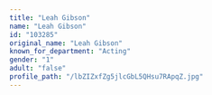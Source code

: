 ```yaml
---
title: "Leah Gibson"
name: "Leah Gibson"
id: "103285"
original_name: "Leah Gibson"
known_for_department: "Acting"
gender: "1"
adult: "false"
profile_path: "/lbZIZxfZg5jlcGbL5QHsu7RApqZ.jpg"
---
```

